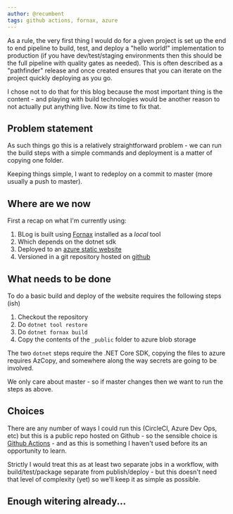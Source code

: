 ```yaml
---
author: @recumbent
tags: github actions, fornax, azure
---
```


As a rule, the very first thing I would do for a given project is set up the end to end pipeline to build, test, and deploy a "hello world!" implementation to production (if you have dev/test/staging environments then this should be the full pipeline with quality gates as needed). This is often described as a "pathfinder" release and once created ensures that you can iterate on the project quickly deploying as you go.

I chose not to do that for this blog because the most important thing is the content - and playing with build technologies would be another reason to not actually put anything live. Now its time to fix that.

## Problem statement

As such things go this is a relatively straightforward problem - we can run the build steps with a simple commands and deployment is a matter of copying one folder.

Keeping things simple, I want to redeploy on a commit to master (more usually a push to master).

## Where are we now

First a recap on what I'm currently using:

1. BLog is built using [Fornax](https://github.com/ionide/fornax) installed as a _local_ tool
1. Which depends on the dotnet sdk
1. Deployed to an [azure static website](https://docs.microsoft.com/en-us/azure/storage/blobs/storage-blob-static-website)
1. Versioned in a git repository hosted on [github](https://github.com/recumbent/) 

## What needs to be done

To do a basic build and deploy of the website requires the following steps (ish)

1. Checkout the repository
1. Do `dotnet tool restore`
1. Do `dotnet fornax build`
1. Copy the contents of the `_public` folder to azure blob storage

The two `dotnet` steps require the .NET Core SDK, copying the files to azure requires AzCopy, and somewhere along the way secrets are going to be involved.

We only care about master - so if master changes then we want to run the steps as above.

## Choices

There are any number of ways I could run this (CircleCI, Azure Dev Ops, etc) but this is a public repo hosted on Github - so the sensible choice is [Github Actions](https://github.com/features/actions) - and as this is something I haven't used before its an opportunity to learn.

Strictly I would treat this as at least two separate jobs in a workflow, with build/test/package separate from publish/deploy - but this doesn't need that level of complexity (yet) so we'll keep it as simple as possible.

## Enough witering already...

